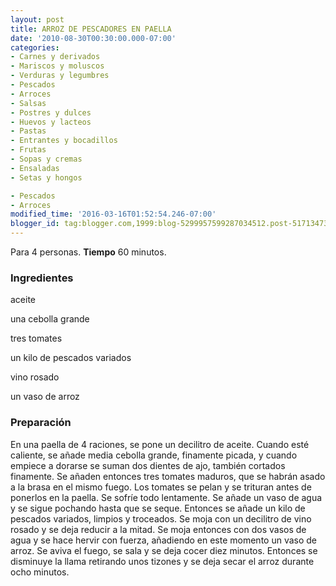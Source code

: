 ```yaml
---
layout: post
title: ARROZ DE PESCADORES EN PAELLA
date: '2010-08-30T00:30:00.000-07:00'
categories:
- Carnes y derivados
- Mariscos y moluscos
- Verduras y legumbres
- Pescados
- Arroces
- Salsas
- Postres y dulces
- Huevos y lacteos
- Pastas
- Entrantes y bocadillos
- Frutas
- Sopas y cremas
- Ensaladas
- Setas y hongos

- Pescados
- Arroces
modified_time: '2016-03-16T01:52:54.246-07:00'
blogger_id: tag:blogger.com,1999:blog-5299957599287034512.post-5171347330621448155
---
```


Para 4 personas.
<b>Tiempo</b> 60 minutos.

<h3>Ingredientes</h3>

aceite

una cebolla grande

tres tomates

un kilo de pescados variados

vino rosado

un vaso de arroz

<h3>Preparación</h3>

En una paella de 4 raciones, se pone un decilitro de aceite. Cuando esté caliente, se añade media cebolla grande, finamente picada, y cuando empiece a dorarse se suman dos dientes de ajo, también cortados finamente. Se añaden entonces tres tomates maduros, que se habrán asado a la brasa en el mismo fuego. Los tomates se pelan y se trituran antes de ponerlos en la paella. Se sofríe todo lentamente. Se añade un vaso de agua y se sigue pochando hasta que se seque. Entonces se añade un kilo de pescados variados, limpios y troceados. Se moja con un decilitro de vino rosado y se deja reducir a la mitad. Se moja entonces con dos vasos de agua y se hace hervir con fuerza, añadiendo en este momento un vaso de arroz. Se aviva el fuego, se sala y se deja cocer diez minutos. Entonces se disminuye la llama retirando unos tizones y se deja secar el arroz durante ocho minutos.

